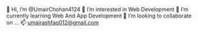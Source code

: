 👋 Hi, I’m @UmairChohan4124
👀 I’m interested in Web Development
🌱 I’m currently learning Web And App Development
💞️ I’m looking to collaborate on ...
📫 umairashfaq012@gmail.com

<!---
UmairChohan4124/UmairChohan4124 is a ✨ special ✨ repository because its `README.md` (this file) appears on your GitHub profile.
You can click the Preview link to take a look at your changes.
--->

